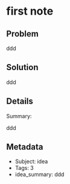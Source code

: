 # first note

## Problem

ddd

## Solution

ddd

## Details

Summary:

ddd

## Metadata

- Subject: idea
- Tags: 3
- idea_summary: ddd
